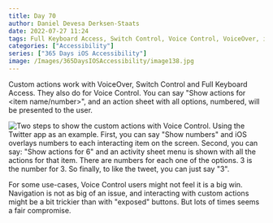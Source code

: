 ```yaml
---
title: Day 70
author: Daniel Devesa Derksen-Staats
date: 2022-07-27 11:24
tags: Full Keyboard Access, Switch Control, Voice Control, VoiceOver, iOS
categories: ["Accessibility"]
series: ["365 Days iOS Accessibility"]
image: /Images/365DaysIOSAccessibility/image138.jpg
---
```


Custom actions work with VoiceOver, Switch Control and Full Keyboard Access. They also do for Voice Control. You can say "Show actions for &lt;item name/number&gt;", and an action sheet with all options, numbered, will be presented to the user.

![Two steps to show the custom actions with Voice Control. Using the Twitter app as an example. First, you can say "Show numbers" and iOS overlays numbers to each interacting item on the screen. Second, you can say: "Show actions for 6" and an activity sheet menu is shown with all the actions for that item. There are numbers for each one of the options. 3 is the number for 3. So finally, to like the tweet, you can just say "3".](/Images/365DaysIOSAccessibility/image138.jpg)

For some use-cases, Voice Control users might not feel it is a big win. Navigation is not as big of an issue, and interacting with custom actions might be a bit trickier than with "exposed" buttons. But lots of times seems a fair compromise.

